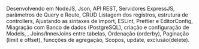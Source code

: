 Desenvolvendo em NodeJS, Json, API REST, Servidores ExpressJS, parâmetros de Query e Route, CRUD Listagem dos registros, estrutura de controllers,  Ajustando as sintaxes de import,  ESLint, Prettier e EditorConfig, Miagração com Banco de dados (PostgreSQL), criação e configuração de Models,     , Joins/InnerJoins entre tabelas,  Ordenação (orderby), Paginação (limit e offset), funcções de agregação, Scopos, update, exclusão(delete).